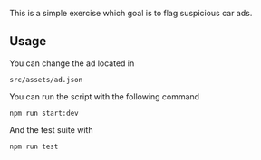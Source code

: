 This is a simple exercise which goal is to flag suspicious car ads.

## Usage
You can change the ad located in 
```
src/assets/ad.json
```

You can run the script with the following command
```shell script 
npm run start:dev
```

And the test suite with
```shell script 
npm run test
```

